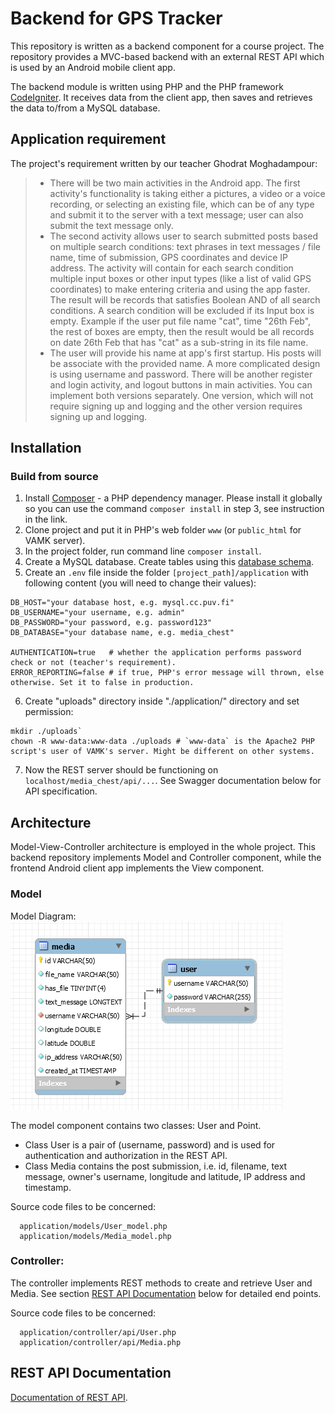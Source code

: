 # Backend for GPS Tracker


This repository is written as a backend component for a course project. The repository provides a MVC-based backend with an external REST API which is used by an Android mobile client app.  
  
The backend module is written using PHP and the PHP framework [CodeIgniter](https://codeigniter.com/). It receives data from the client
app, then saves and retrieves the data to/from a MySQL database.

## Application requirement  
The project's requirement written by our teacher Ghodrat Moghadampour:
> - There will be two main activities in the Android app. The first activity's functionality is taking either a
pictures, a video or a voice recording, or selecting an existing file, which can be of any type and submit it to
the server with a text message; user can also submit the text message only.
> - The second activity allows user to search submitted posts based on multiple search conditions: text
phrases in text messages / file name, time of submission, GPS coordinates and device IP address. The
activity will contain for each search condition multiple input boxes or other input types (like a list of valid
GPS coordinates) to make entering criteria and using the app faster. The result will be records that satisfies
Boolean AND of all search conditions. A search condition will be excluded if its Input box is empty. Example
if the user put file name "cat", time "26th Feb", the rest of boxes are empty, then the result would be all
records on date 26th Feb that has "cat" as a sub-string in its file name.
> - The user will provide his name at app's first startup. His posts will be associate with the provided name. A
more complicated design is using username and password. There will be another register and login activity,
and logout buttons in main activities. You can implement both versions separately. One version, which will
not require signing up and logging and the other version requires signing up and logging.

## Installation  
### Build from source
1. Install [Composer](https://getcomposer.org/doc/00-intro.md#installation-linux-unix-macos) - a PHP dependency manager. Please install it globally so you can use the command `composer install` in step 3, see instruction in the link.
2. Clone project and put it in PHP's web folder `www` (or `public_html` for VAMK server).
3. In the project folder, run command line `composer install`.
4. Create a MySQL database. Create tables using this [database schema](https://github.com/pqhuy98/media_chest/blob/master/database-schema.sql).
5. Create an `.env` file inside the folder `[project_path]/application` with following content (you will need to change their values):
```
DB_HOST="your database host, e.g. mysql.cc.puv.fi"
DB_USERNAME="your username, e.g. admin"
DB_PASSWORD="your password, e.g. password123"
DB_DATABASE="your database name, e.g. media_chest"

AUTHENTICATION=true   # whether the application performs password check or not (teacher's requirement).
ERROR_REPORTING=false # if true, PHP's error message will thrown, else otherwise. Set it to false in production.
```
6. Create "uploads" directory inside "./application/" directory and set permission:
```
mkdir ./uploads`
chown -R www-data:www-data ./uploads # `www-data` is the Apache2 PHP script's user of VAMK's server. Might be different on other systems.
```
7. Now the REST server should be functioning on `localhost/media_chest/api/...`. See Swagger documentation below for API specification.

## Architecture
Model-View-Controller architecture is employed in the whole project. This backend repository implements Model and Controller component, while the frontend Android client app implements the View component.

### Model
Model Diagram:  
![Model Diagram](https://raw.githubusercontent.com/pqhuy98/media_chest/master/model-diagram.png)

The model component contains two classes: User and Point.  
- Class User is a pair of (username, password) and is used for authentication and authorization in the REST API.  
- Class Media contains the post submission, i.e. id, filename, text message, owner's username, longitude and latitude, IP address and timestamp.

Source code files to be concerned:
```
  application/models/User_model.php
  application/models/Media_model.php
```

### Controller:
The controller implements REST methods to create and retrieve User and Media. See section [REST API Documentation](https://github.com/pqhuy98/media_chest#rest-api-documentation) below for detailed end points.

Source code files to be concerned:
```
  application/controller/api/User.php
  application/controller/api/Media.php
```

## REST API Documentation
[Documentation of REST API](https://app.swaggerhub.com/apis-docs/pqhuy98/Media-Chest/1.0.0#/Media).

